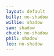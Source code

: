 ```yaml
---
layout: default
billy: no-shadow
willie: shadow
sam: shadow
chuck: no-shadow
phil: shadow
lee: no-shadow
---
```

